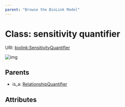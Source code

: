 ```yaml
---
parent: "Browse the BioLink Model"
---
```



# Class: sensitivity quantifier




URI: [biolink:SensitivityQuantifier](https://w3id.org/biolink/vocab/SensitivityQuantifier)

![img](images/SensitivityQuantifier.png)

## Parents

 *  is_a: [RelationshipQuantifier](RelationshipQuantifier.md)

## Attributes

